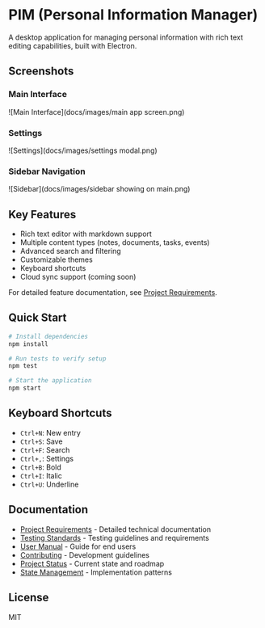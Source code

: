 # PIM (Personal Information Manager)

A desktop application for managing personal information with rich text editing capabilities, built with Electron.

## Screenshots

### Main Interface

![Main Interface](docs/images/main app screen.png)

### Settings

![Settings](docs/images/settings modal.png)

### Sidebar Navigation

![Sidebar](docs/images/sidebar showing on main.png)

## Key Features

- Rich text editor with markdown support
- Multiple content types (notes, documents, tasks, events)
- Advanced search and filtering
- Customizable themes
- Keyboard shortcuts
- Cloud sync support (coming soon)

For detailed feature documentation, see [Project Requirements](docs/prd.md).

## Quick Start

```bash
# Install dependencies
npm install

# Run tests to verify setup
npm test

# Start the application
npm start
```

## Keyboard Shortcuts

- `Ctrl+N`: New entry
- `Ctrl+S`: Save
- `Ctrl+F`: Search
- `Ctrl+,`: Settings
- `Ctrl+B`: Bold
- `Ctrl+I`: Italic
- `Ctrl+U`: Underline

## Documentation

- [Project Requirements](docs/prd.md) - Detailed technical documentation
- [Testing Standards](docs/testing.md) - Testing guidelines and requirements
- [User Manual](docs/usermanual.md) - Guide for end users
- [Contributing](CONTRIBUTING.md) - Development guidelines
- [Project Status](docs/projectstate.md) - Current state and roadmap
- [State Management](docs/state-management.md) - Implementation patterns

## License

MIT
